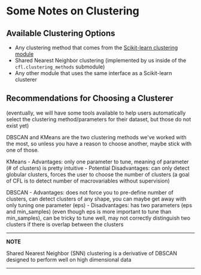 # Some Notes on Clustering

## Available Clustering Options 

- Any clustering method that comes from the [Scikit-learn clustering module](https://scikit-learn.org/stable/modules/clustering.html) 
- Shared Nearest Neighbor clustering (implemented by us inside of the `cfl.clustering_methods` submodule) 
- Any other module that uses the same interface as a Scikit-learn clusterer

## Recommendations for Choosing a Clusterer 

(eventually, we will have some tools available to help users automatically select the clustering method/parameters for their dataset, but those do not exist yet)

DBSCAN and KMeans are the two clustering methods we've worked with the most, so unless you have a reason to choose another, maybe stick with one of those.

KMeans
    - Advantages: only one parameter to tune, meaning of parameter (# of clusters) is pretty intuitive 
    - Potential Disadvantages: can only detect globular clusters, forces the user to choose the number of clusters (a goal of CFL is to detect number of macrovariables without supervision)

DBSCAN 
    - Advantages: does not force you to pre-define number of clusters, can detect clusters of any shape, you can maybe get away with only tuning one parameter (eps)
    - Disadvantages: has two  parameters (eps and min_samples) (even though eps is more important to tune than min_samples), can be tricky to tune well, may not correctly distinguish two clusters if there is overlap between the clusters 

---
**NOTE**

Shared Nearest Neighbor (SNN) clustering is a derivative of DBSCAN designed to perform well on high dimensional data

---
